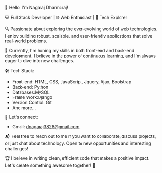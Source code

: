 👋 Hello, I'm Nagaraj Dharmaraj!

💻 Full Stack Developer | 🌐 Web Enthusiast | 🚀 Tech Explorer

🔍 Passionate about exploring the ever-evolving world of web technologies. I enjoy building robust, scalable, and user-friendly applications that solve real-world problems.

🌱 Currently, I'm honing my skills in both front-end and back-end development. I believe in the power of continuous learning, and I'm always eager to dive into new challenges.

🛠️ Tech Stack:
- Front-end: HTML, CSS, JavaScript, Jquery, Ajax, Bootstrap
- Back-end: Python
- Databases:MySQL
- Frame Work:Django
- Version Control: Git
- And more...

🤝 Let's connect:
- Gmail: dnagaraj3828@gmail.com
  
📬 Feel free to reach out to me if you want to collaborate, discuss projects, or just chat about technology. Open to new opportunities and interesting challenges!

🏆 I believe in writing clean, efficient code that makes a positive impact. Let's create something awesome together! 🚀
